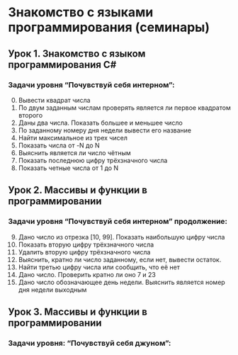 # __Знакомство с языками программирования (семинары)__

## __Урок 1. Знакомство с языком программирования С#__

### __Задачи уровня “Почувствуй себя интерном”:__

 0. Вывести квадрат числа
 1. По двум заданным числам проверять является ли первое квадратом второго
 2. Даны два числа. Показать большее и меньшее число
 3. По заданному номеру дня недели вывести его название
 4. Найти максимальное из трех чисел
 5. Показать числа от -N до N
 6. Выяснить является ли число чётным
 7. Показать последнюю цифру трёхзначного числа
 8. Показать четные числа от 1 до N

## __Урок 2. Массивы и функции в программировании__  

### __Задачи уровня “Почувствуй себя интерном” продолжение:__

 9. Дано число из отрезка [10, 99]. Показать наибольшую цифру числа
10. Показать вторую цифру трёхзначного числа
11. Удалить вторую цифру трёхзначного числа
12. Выяснить, кратно ли число заданному, если нет, вывести остаток.
13. Найти третью цифру числа или сообщить, что её нет
14. Дано число. Проверить кратно ли оно 7 и 23
15. Дано число обозначающее день недели. Выяснить является номер дня недели выходным

## __Урок 3. Массивы и функции в программировании__

### __Задачи уровня: “Почувствуй себя джуном”:__
